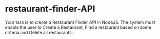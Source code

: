 # restaurant-finder-API
Your task is to create a Restaurant Finder API in NodeJS. The system must enable the user to Create a Restaurant, Find a restaurant based on some criteria and Delete all restaurants.
